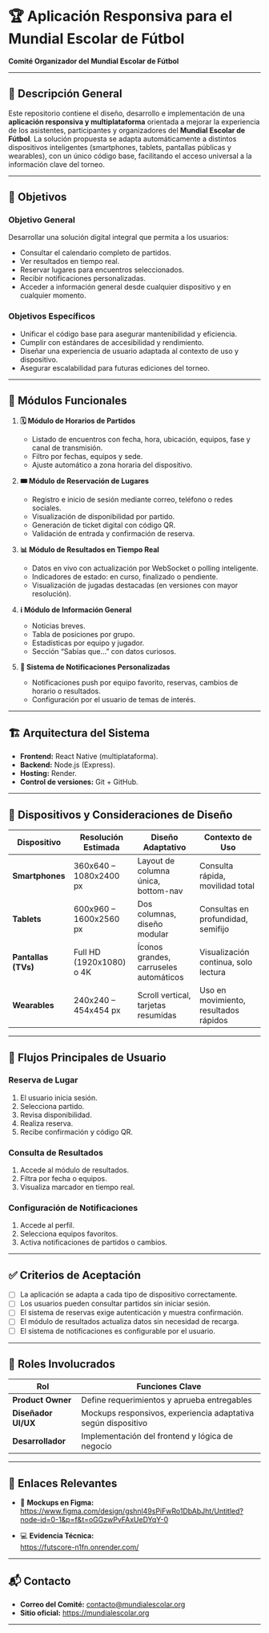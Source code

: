 # 🏆 Aplicación Responsiva para el Mundial Escolar de Fútbol  
**Comité Organizador del Mundial Escolar de Fútbol**

---

## 🧭 Descripción General

Este repositorio contiene el diseño, desarrollo e implementación de una **aplicación responsiva y multiplataforma** orientada a mejorar la experiencia de los asistentes, participantes y organizadores del **Mundial Escolar de Fútbol**. La solución propuesta se adapta automáticamente a distintos dispositivos inteligentes (smartphones, tablets, pantallas públicas y wearables), con un único código base, facilitando el acceso universal a la información clave del torneo.

---

## 🎯 Objetivos

### Objetivo General
Desarrollar una solución digital integral que permita a los usuarios:
- Consultar el calendario completo de partidos.
- Ver resultados en tiempo real.
- Reservar lugares para encuentros seleccionados.
- Recibir notificaciones personalizadas.
- Acceder a información general desde cualquier dispositivo y en cualquier momento.

### Objetivos Específicos
- Unificar el código base para asegurar mantenibilidad y eficiencia.
- Cumplir con estándares de accesibilidad y rendimiento.
- Diseñar una experiencia de usuario adaptada al contexto de uso y dispositivo.
- Asegurar escalabilidad para futuras ediciones del torneo.

---

## 🧩 Módulos Funcionales

1. **🗓️ Módulo de Horarios de Partidos**
   - Listado de encuentros con fecha, hora, ubicación, equipos, fase y canal de transmisión.
   - Filtro por fechas, equipos y sede.
   - Ajuste automático a zona horaria del dispositivo.

2. **🎟️ Módulo de Reservación de Lugares**
   - Registro e inicio de sesión mediante correo, teléfono o redes sociales.
   - Visualización de disponibilidad por partido.
   - Generación de ticket digital con código QR.
   - Validación de entrada y confirmación de reserva.

3. **📊 Módulo de Resultados en Tiempo Real**
   - Datos en vivo con actualización por WebSocket o polling inteligente.
   - Indicadores de estado: en curso, finalizado o pendiente.
   - Visualización de jugadas destacadas (en versiones con mayor resolución).

4. **ℹ️ Módulo de Información General**
   - Noticias breves.
   - Tabla de posiciones por grupo.
   - Estadísticas por equipo y jugador.
   - Sección “Sabías que…” con datos curiosos.

5. **🔔 Sistema de Notificaciones Personalizadas**
   - Notificaciones push por equipo favorito, reservas, cambios de horario o resultados.
   - Configuración por el usuario de temas de interés.

---

## 🏗️ Arquitectura del Sistema

- **Frontend:** React Native (multiplataforma).
- **Backend:** Node.js (Express).
- **Hosting:** Render.
- **Control de versiones:** Git + GitHub.

---

## 📲 Dispositivos y Consideraciones de Diseño

| Dispositivo         | Resolución Estimada        | Diseño Adaptativo                     | Contexto de Uso                         |
|---------------------|----------------------------|----------------------------------------|------------------------------------------|
| **Smartphones**     | 360x640 – 1080x2400 px     | Layout de columna única, bottom-nav   | Consulta rápida, movilidad total         |
| **Tablets**         | 600x960 – 1600x2560 px     | Dos columnas, diseño modular          | Consultas en profundidad, semifijo       |
| **Pantallas (TVs)** | Full HD (1920x1080) o 4K   | Íconos grandes, carruseles automáticos| Visualización continua, solo lectura     |
| **Wearables**       | 240x240 – 454x454 px       | Scroll vertical, tarjetas resumidas   | Uso en movimiento, resultados rápidos    |

---

## 🔄 Flujos Principales de Usuario

### Reserva de Lugar
1. El usuario inicia sesión.
2. Selecciona partido.
3. Revisa disponibilidad.
4. Realiza reserva.
5. Recibe confirmación y código QR.

### Consulta de Resultados
1. Accede al módulo de resultados.
2. Filtra por fecha o equipos.
3. Visualiza marcador en tiempo real.

### Configuración de Notificaciones
1. Accede al perfil.
2. Selecciona equipos favoritos.
3. Activa notificaciones de partidos o cambios.

---

## ✅ Criterios de Aceptación

- [ ] La aplicación se adapta a cada tipo de dispositivo correctamente.
- [ ] Los usuarios pueden consultar partidos sin iniciar sesión.
- [ ] El sistema de reservas exige autenticación y muestra confirmación.
- [ ] El módulo de resultados actualiza datos sin necesidad de recarga.
- [ ] El sistema de notificaciones es configurable por el usuario.

---

## 🧠 Roles Involucrados

| Rol                | Funciones Clave                                                  |
|--------------------|------------------------------------------------------------------|
| **Product Owner**  | Define requerimientos y aprueba entregables                      |
| **Diseñador UI/UX**| Mockups responsivos, experiencia adaptativa según dispositivo    |
| **Desarrollador**  | Implementación del frontend y lógica de negocio                  |

---

## 🔗 Enlaces Relevantes

- 🎨 **Mockups en Figma:**  
  https://www.figma.com/design/gshnl49sPiFwRo1DbAbJht/Untitled?node-id=0-1&p=f&t=oGGzwPvFAxUeDYqY-0

- 💻 **Evidencia Técnica:**  
  https://futscore-n1fn.onrender.com/

---

## 📬 Contacto

- **Correo del Comité:** contacto@mundialescolar.org  
- **Sitio oficial:** https://mundialescolar.org

---

